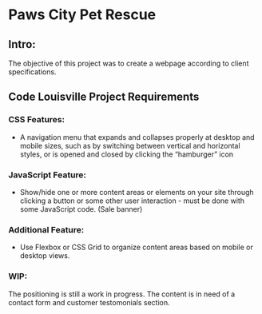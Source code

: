 # Paws City Pet Rescue 

## Intro:
The objective of this project was to create a webpage according to client specifications. 


## Code Louisville Project Requirements
### CSS Features:
- A navigation menu that expands and collapses properly at desktop and mobile sizes, such as by switching between vertical and horizontal styles, or is opened and closed by clicking the “hamburger” icon

### JavaScript Feature:
- Show/hide one or more content areas or elements on your site through clicking a button or some other user interaction - must be done with some JavaScript code. (Sale banner)

### Additional Feature:
- Use Flexbox or CSS Grid to organize content areas based on mobile or desktop views.


### WIP:
The positioning is still a work in progress. The content is in need of a contact form and customer testomonials section.
